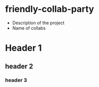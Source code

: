 # friendly-collab-party

* Description of the project
* Name of collabs 

# Header 1
## header 2
### header 3
